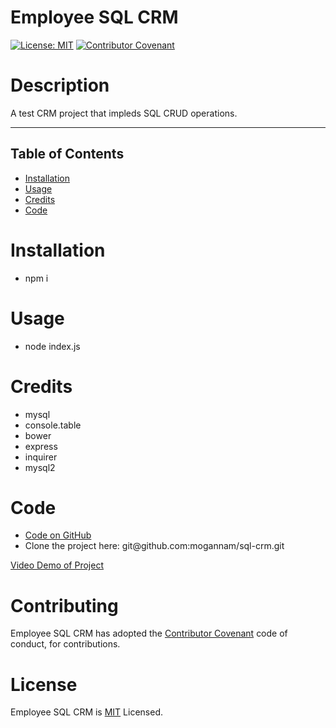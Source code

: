 # Employee SQL CRM 
[![License: MIT](https://img.shields.io/badge/License-MIT-yellow.svg)](https://opensource.org/licenses/MIT)
[![Contributor Covenant](https://img.shields.io/badge/Contributor%20Covenant-2.1-4baaaa.svg)](code_of_conduct.md) 
# Description 

 A test CRM project that impleds SQL CRUD operations. 

 <hr>

 ## Table of Contents 

  * [Installation](#installation)
  * [Usage](#usage)
  * [Credits](#credits)
  * [Code](#Code)
# Installation 
 * npm i 
# Usage 
 * node index.js 
 # Credits 
  * mysql 
  * console.table 
  * bower 
  * express 
  * inquirer 
  * mysql2 
# Code 
 
 <ul><li><a href="https://github.com/mogannam/sql-crm.git">Code on GitHub</a> </li>
  <li>Clone the project here: git@github.com:mogannam/sql-crm.git </li></ul> 

[Video Demo of Project](https://github.com/mogannam/sql-crm/blob/main/sql-crm-video.mp4) 
  
# Contributing 
 Employee SQL CRM has adopted the [Contributor Covenant](https://img.shields.io/badge/Contributor%20Covenant-2.1-4baaaa.svg) code of conduct, for contributions. 

 # License 
 Employee SQL CRM is [MIT](https://opensource.org/licenses/MIT) Licensed. 
